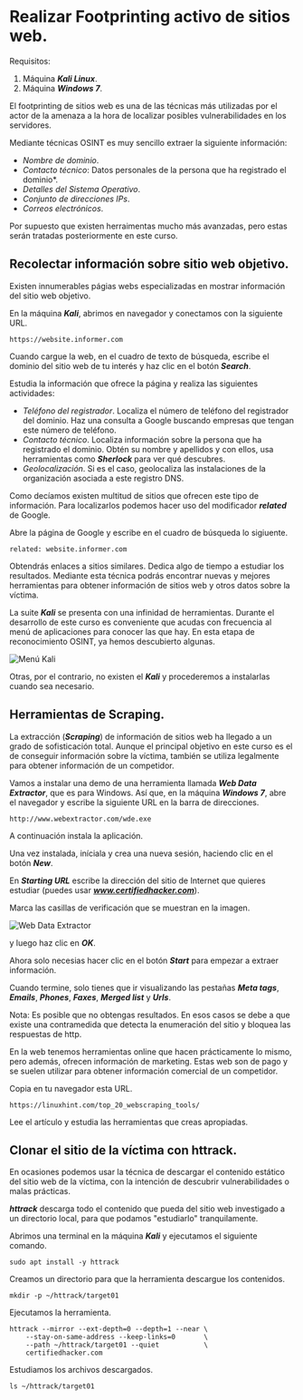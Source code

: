 # Realizar Footprinting activo de sitios web.

Requisitos:
1. Máquina ***Kali Linux***.
2. Máquina ***Windows 7***.

El footprinting de sitios web es una de las técnicas más utilizadas por el actor de la amenaza a la hora de localizar posibles vulnerabilidades en los servidores.

Mediante técnicas OSINT es muy sencillo extraer la siguiente información:

* *Nombre de dominio*.
* *Contacto técnico*: Datos personales de la persona que ha registrado el dominio*.
* *Detalles del Sistema Operativo*.
* *Conjunto de direcciones IPs*.
* *Correos electrónicos*.

Por supuesto que existen herraimentas mucho más avanzadas, pero estas serán tratadas posteriormente en este curso.


## Recolectar información sobre sitio web objetivo.

Existen innumerables págias webs especializadas en mostrar información del sitio web objetivo. 

En la máquina ***Kali***, abrimos en navegador y conectamos con la siguiente URL.
```
https://website.informer.com
````

Cuando cargue la web, en el cuadro de texto de búsqueda, escribe el dominio del sitio web de tu interés y haz clic en el botón ***Search***.

Estudia la información que ofrece la página y realiza las siguientes actividades:

* *Teléfono del registrador*. Localiza el número de teléfono del registrador del dominio. Haz una consulta a Google buscando empresas que tengan este número de teléfono.
* *Contacto técnico*. Localiza información sobre la persona que ha registrado el dominio. Obtén su nombre y apellidos y con ellos, usa herramientas como ***Sherlock*** para ver qué descubres.
* *Geolocalización*. Si es el caso, geolocaliza las instalaciones de la organización asociada a este registro DNS.

Como decíamos existen multitud de sitios que ofrecen este tipo de información. Para localizarlos podemos hacer uso del modificador ***related*** de Google. 

Abre la página de Google y escribe en el cuadro de búsqueda lo sigiuente.
```
related: website.informer.com
```

Obtendrás enlaces a sitios similares. Dedica algo de tiempo a estudiar los resultados. Mediante esta técnica podrás encontrar nuevas y mejores herramientas para obtener información de sitios web y otros datos sobre la víctima.

La suite ***Kali*** se presenta con una infinidad de herramientas. Durante el desarrollo de este curso es conveniente que acudas con frecuencia al menú de aplicaciones para conocer las que hay. En esta etapa de reconocimiento OSINT, ya hemos descubierto algunas.

![Menú Kali](../img/lab-02-D/202208311132.png)

Otras, por el contrario, no existen el ***Kali*** y procederemos a instalarlas cuando sea necesario.

## Herramientas de Scraping.

La extracción (***Scraping***) de información de sitios web ha llegado a un grado de sofisticación total. Aunque el principal objetivo en este curso es el de conseguir información sobre la víctima, también se utiliza legalmente para obtener información de un competidor.

Vamos a instalar una demo de una herramienta llamada ***Web Data Extractor***, que es para Windows. Así que, en la máquina ***Windows 7***, abre el navegador y escribe la siguiente URL en la barra de direcciones.
```
http://www.webextractor.com/wde.exe
```

A continuación instala la aplicación.

Una vez instalada, iníciala y crea una nueva sesión, haciendo clic en el botón ***New***.

En ***Starting URL*** escribe la dirección del sitio de Internet que quieres estudiar (puedes usar ***www.certifiedhacker.com***).

Marca las casillas de verificación que se muestran en la imagen.

![Web Data Extractor](../img/lab-02-D/202208311201.png)

y luego haz clic en ***OK***.

Ahora solo necesias hacer clic en el botón ***Start*** para empezar a extraer información.

Cuando termine, solo tienes que ir visualizando las pestañas ***Meta tags***, ***Emails***, ***Phones***, ***Faxes***, ***Merged list*** y ***Urls***.

Nota: Es posible que no obtengas resultados. En esos casos se debe a que existe una contramedida que detecta la enumeración del sitio y bloquea las respuestas de http.

En la web tenemos herramientas online que hacen prácticamente lo mismo, pero además, ofrecen información de marketing. Estas web son de pago y se suelen utilizar para obtener información comercial de un competidor.

Copia en tu navegador esta URL.
```
https://linuxhint.com/top_20_webscraping_tools/
```

Lee el artículo y estudia las herramientas que creas apropiadas.

## Clonar el sitio de la víctima con httrack.

En ocasiones podemos usar la técnica de descargar el contenido estático del sitio web de la víctima, con la intención de descubrir vulnerabilidades o malas prácticas.

***httrack*** descarga todo el contenido que pueda del sitio web investigado a un directorio local, para que podamos "estudiarlo" tranquilamente.

Abrimos una terminal en la máquina ***Kali*** y ejecutamos el siguiente comando.
```
sudo apt install -y httrack
```

Creamos un directorio para que la herramienta descargue los contenidos.
```
mkdir -p ~/httrack/target01
```

Ejecutamos la herramienta.
```
httrack --mirror --ext-depth=0 --depth=1 --near \
    --stay-on-same-address --keep-links=0       \
    --path ~/httrack/target01 --quiet           \
    certifiedhacker.com
```


Estudiamos los archivos descargados.
```
ls ~/httrack/target01
```

